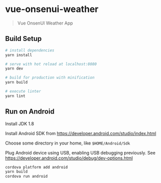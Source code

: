 # vue-onsenui-weather

> Vue OnsenUI Weather App

## Build Setup

``` bash
# install dependencies
yarn install

# serve with hot reload at localhost:8080
yarn dev

# build for production with minification
yarn build

# execute linter
yarn lint
```

## Run on Android

Install JDK 1.8

Install Android SDK from https://developer.android.com/studio/index.html

Choose some directory in your home, like `$HOME/Android/Sdk`

Plug Android device using USB, enabling USB debugging previously. See https://developer.android.com/studio/debug/dev-options.html

``` bash
cordova platform add android
yarn build
cordova run android
```
